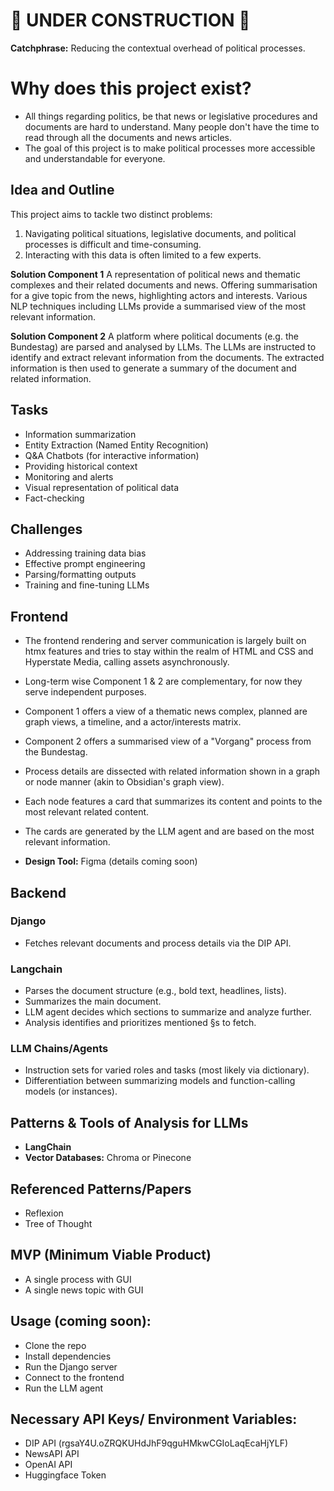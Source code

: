 # 🚧 UNDER CONSTRUCTION 🚧

**Catchphrase:** Reducing the contextual overhead of political processes.

# Why does this project exist?
- All things regarding politics, be that news or legislative procedures and documents are hard to understand. Many people don't have the time to read through all the documents and news articles.
- The goal of this project is to make political processes more accessible and understandable for everyone.

## Idea and Outline
This project aims to tackle two distinct problems:

1. Navigating political situations, legislative documents, and political processes is difficult and time-consuming.
2. Interacting with this data is often limited to a few experts.

**Solution Component 1**
A representation of political news and thematic complexes and their related documents and news. Offering summarisation for a give topic from the news, highlighting actors and interests.
Various NLP techniques including LLMs provide a summarised view of the most relevant information.

**Solution Component 2**
A platform where political documents (e.g. the Bundestag) are parsed and analysed by LLMs. The LLMs are instructed to identify and extract relevant information from the documents. The extracted information is then used to generate a summary of the document and related information.


## Tasks
- Information summarization
- Entity Extraction (Named Entity Recognition)
- Q&A Chatbots (for interactive information)
- Providing historical context 
- Monitoring and alerts
- Visual representation of political data
- Fact-checking

## Challenges
- Addressing training data bias
- Effective prompt engineering
- Parsing/formatting outputs
- Training and fine-tuning LLMs


## Frontend
- The frontend rendering and server communication is largely built on htmx features and tries to stay within the realm of HTML and CSS and Hyperstate Media, calling assets asynchronously.
- Long-term wise Component 1 & 2 are complementary, for now they serve independent purposes.
- Component 1 offers a view of a thematic news complex, planned are graph views, a timeline, and a actor/interests matrix.
- Component 2 offers a summarised view of a "Vorgang" process from the Bundestag.
- Process details are dissected with related information shown in a graph or node manner (akin to Obsidian's graph view).
- Each node features a card that summarizes its content and points to the most relevant related content.
- The cards are generated by the LLM agent and are based on the most relevant information.

- **Design Tool:** 
Figma (details coming soon)

## Backend

### Django
- Fetches relevant documents and process details via the DIP API.

### Langchain
- Parses the document structure (e.g., bold text, headlines, lists).
- Summarizes the main document.
- LLM agent decides which sections to summarize and analyze further.
- Analysis identifies and prioritizes mentioned §s to fetch.

### LLM Chains/Agents
- Instruction sets for varied roles and tasks (most likely via dictionary).
- Differentiation between summarizing models and function-calling models (or instances).

## Patterns & Tools of Analysis for LLMs
- **LangChain**
- **Vector Databases:** Chroma or Pinecone

## Referenced Patterns/Papers
- Reflexion
- Tree of Thought

## MVP (Minimum Viable Product)
- A single process with GUI
- A single news topic with GUI

## Usage (coming soon):
- Clone the repo
- Install dependencies
- Run the Django server
- Connect to the frontend
- Run the LLM agent


## Necessary API Keys/ Environment Variables:
- DIP API (rgsaY4U.oZRQKUHdJhF9qguHMkwCGIoLaqEcaHjYLF)
- NewsAPI API
- OpenAI API
- Huggingface Token